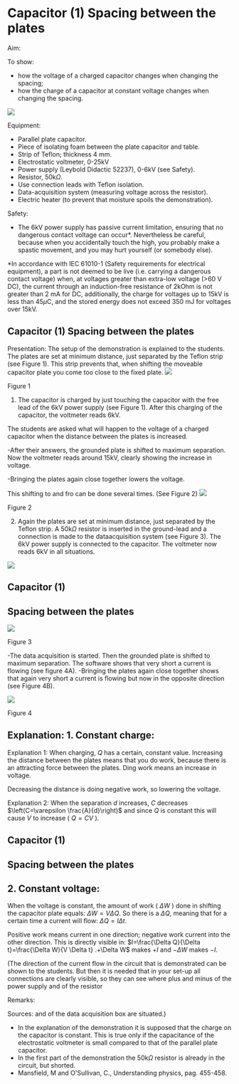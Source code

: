 # Capacitor (1) Spacing between the plates 

Aim:

To show:

- how the voltage of a charged capacitor changes when changing the spacing;
- how the charge of a capacitor at constant voltage changes when changing the spacing.

![](https://cdn.mathpix.com/cropped/2024_06_24_8342e38f1e4af3389073g-1.jpg?height=917&width=1517&top_left_y=539&top_left_x=304)

Equipment:

- Parallel plate capacitor.
- Piece of isolating foam between the plate capacitor and table.
- Strip of Teflon; thickness $4 \mathrm{~mm}$.
- Electrostatic voltmeter, 0-25kV
- Power supply (Leybold Didactic 52237), 0-6kV (see Safety).
- Resistor, $50 \mathrm{k} \Omega$.
- Use connection leads with Teflon isolation.
- Data-acquisition system (measuring voltage across the resistor).
- Electric heater (to prevent that moisture spoils the demonstration).

Safety:

- The $6 \mathrm{kV}$ power supply has passive current limitation, ensuring that no dangerous contact voltage can occur*. Nevertheless be careful, because when you accidentally touch the high, you probably make a spastic movement, and you may hurt yourself (or somebody else).

*In accordance with IEC 61010-1 (Safety requirements for electrical equipment), a part is not deemed to be live (i.e. carrying a dangerous contact voltage) when, at voltages greater than extra-low voltage (>60 V DC), the current through an induction-free resistance of $2 \mathrm{kOhm}$ is not greater than $2 \mathrm{~mA}$ for DC, additionally, the charge for voltages up to $15 \mathrm{kV}$ is less than $45 \mu \mathrm{C}$, and the stored energy does not exceed $350 \mathrm{~mJ}$ for voltages over $15 \mathrm{kV}$.

## Capacitor (1) Spacing between the plates

Presentation: The setup of the demonstration is explained to the students. The plates are set at minimum distance, just separated by the Teflon strip (see Figure 1). This strip prevents that, when shifting the moveable capacitor plate you come too close to the fixed plate.
![](https://cdn.mathpix.com/cropped/2024_06_24_8342e38f1e4af3389073g-2.jpg?height=420&width=1152&top_left_y=565&top_left_x=603)

Figure 1

1. The capacitor is charged by just touching the capacitor with the free lead of the $6 \mathrm{kV}$ power supply (see Figure 1). After this charging of the capacitor, the voltmeter reads $6 \mathrm{kV}$.

The students are asked what will happen to the voltage of a charged capacitor when the distance between the plates is increased.

-After their answers, the grounded plate is shifted to maximum separation. Now the voltmeter reads around $15 \mathrm{kV}$, clearly showing the increase in voltage.

-Bringing the plates again close together lowers the voltage.

This shifting to and fro can be done several times. (See Figure 2)
![](https://cdn.mathpix.com/cropped/2024_06_24_8342e38f1e4af3389073g-2.jpg?height=434&width=1276&top_left_y=1444&top_left_x=542)

Figure 2

2. Again the plates are set at minimum distance, just separated by the Teflon strip. A $50 \mathrm{k} \Omega$ resistor is inserted in the ground-lead and a connection is made to the dataacquisition system (see Figure 3). The $6 \mathrm{kV}$ power supply is connected to the capacitor. The voltmeter now reads $6 \mathrm{kV}$ in all situations.

![](https://cdn.mathpix.com/cropped/2024_06_24_8342e38f1e4af3389073g-2.jpg?height=255&width=545&top_left_y=2355&top_left_x=1446)

## Capacitor (1)

## Spacing between the plates

![](https://cdn.mathpix.com/cropped/2024_06_24_8342e38f1e4af3389073g-3.jpg?height=477&width=1092&top_left_y=369&top_left_x=603)

Figure 3

-The data acquisition is started. Then the grounded plate is shifted to maximum separation. The software shows that very short a current is flowing (see figure 4A). -Bringing the plates again close together shows that again very short a current is flowing but now in the opposite direction (see Figure 4B).

![](https://cdn.mathpix.com/cropped/2024_06_24_8342e38f1e4af3389073g-3.jpg?height=842&width=1280&top_left_y=1056&top_left_x=542)

Figure 4

## Explanation: 1. Constant charge:

Explanation 1: When charging, $Q$ has a certain, constant value. Increasing the distance between the plates means that you do work, because there is an attracting force between the plates. Ding work means an increase in voltage.

Decreasing the distance is doing negative work, so lowering the voltage.

Explanation 2: When the separation $d$ increases, $C$ decreases $\left(C=\varepsilon \frac{A}{d}\right)$ and since $Q$ is constant this will cause $V$ to increase ( $Q=C V$ ).

## Capacitor (1)

## Spacing between the plates

## 2. Constant voltage:

When the voltage is constant, the amount of work ( $\Delta W$ ) done in shifting the capacitor plate equals: $\Delta W=V \Delta Q$. So there is a $\Delta Q$, meaning that for a certain time a current will flow: $\Delta Q=I \Delta t$.

Positive work means current in one direction; negative work current into the other direction. This is directly visible in: $I=\frac{\Delta Q}{\Delta t}=\frac{\Delta W}{V \Delta t} .+\Delta W$ makes $+I$ and $-\Delta W$ makes $-I$.

(The direction of the current flow in the circuit that is demonstrated can be shown to the students. But then it is needed that in your set-up all connections are clearly visible, so they can see where plus and minus of the power supply and of the resistor

Remarks:

Sources: and of the data acquisition box are situated.)

- In the explanation of the demonstration it is supposed that the charge on the capacitor is constant. This is true only if the capacitance of the electrostatic voltmeter is small compared to that of the parallel plate capacitor.
- In the first part of the demonstration the $50 \mathrm{k} \Omega$ resistor is already in the circuit, but shorted.
- Mansfield, M and O'Sullivan, C., Understanding physics, pag. 455-458.

